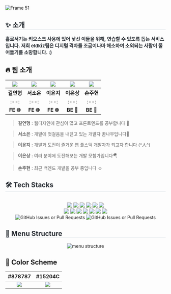 ![Frame 51](https://github.com/user-attachments/assets/cb85a992-85a9-485f-855d-deb548a69cda)

<div style="text-align: left;"> 
    <h2 style="border-bottom: 1px solid #d8dee4; color: #282d33;"> ✨ 소개 </h2>  
    <div style="font-weight: 700; font-size: 15px; text-align: left; color: #282d33;"> 
        홀로서기는 키오스크 사용에 있어 낯선 이들을 위해, 연습할 수 있도록 돕는 서비스입니다. 저희 eldkiz팀은 디지털 격차를 조금이나마 해소하여 소외되는 사람이 줄어들기를 소망합니다. :) 
    </div> 
</div>

## 🔥 팀 소개
| ![](https://imgur.com/Gbgi63c.jpg) | ![](https://imgur.com/4a20EAq.jpg)| ![](https://imgur.com/68X9yes.jpg) |   ![](https://imgur.com/KHWUhin.jpg) | ![](https://imgur.com/LlwwJIL.jpg) |
| :--:| :--:|  :--:  | :--:  | :--:  |
| **길연형** | **서소은** | **이윤지** | **이은상** | **손주현** |
| :--:| :--:|  :--:  | :--:  | :--:  |
|**FE 🌐**|**FE 🌐**|**FE 🌐**|**BE 🍎**|**BE 🍎**|

> **길연형** : 웹디자인에 관심이 많고 프론트엔드를 공부합니다 👾

> **서소은** : 개발에 첫걸음을 내딛고 있는 개발자 꿈나무입니다🌱

> **이윤지** : 개발과 도전이 즐거운 웹 풀스택 개발자가 되고자 합니다 (^人^)

> **이은상** : 여러 분야에 도전해보는 개발 모험가입니다🪂

> **손주현** : 최근 백엔드 개발을 공부 중입니다 ☺️


<div style="text-align: left;">
    <h2 style="border-bottom: 1px solid #d8dee4; color: #282d33;"> 🛠️ Tech Stacks </h2> <br> 
    <div align="center"> 
        <img src="https://img.shields.io/badge/Figma-F24E1E?style=flat&logo=Figma&logoColor=white">
        <img src="https://img.shields.io/badge/Git-F05032?style=flat&logo=Git&logoColor=white">
        <img src="https://img.shields.io/badge/Javascript-F7DF1E?style=flat&logo=Javascript&logoColor=white">
        <img src="https://img.shields.io/badge/Typescript-3178C6?style=flat&logo=Typescript&logoColor=white">
        <img src="https://img.shields.io/badge/React-61DAFB?style=flat&logo=React&logoColor=white">
        <img src="https://img.shields.io/badge/Prettier-F7B93E?style=flat&logo=Prettier&logoColor=white">
        <br/>
        <img src="https://img.shields.io/badge/StyledComponents-DB7093?style=flat&logo=StyledComponents&logoColor=white">
        <img src="https://img.shields.io/badge/Eslint-4B32C3?style=flat&logo=Eslint&logoColor=white">
        <img src="https://img.shields.io/badge/MySQL-4479A1?style=flat&logo=MySQL&logoColor=white">
        <img src="https://img.shields.io/badge/Java-007396?style=flat&logo=Java&logoColor=white">
        <img src="https://img.shields.io/badge/amazonwebservices-232F3E?style=flat&logo=amazonwebservices&logoColor=white">
        <img src="https://img.shields.io/badge/springboot-6DB33F?style=flat&logo=springboot&logoColor=white">
        <img src="https://img.shields.io/badge/ubuntu-E95420?style=flat&logo=ubuntu&logoColor=white">
        <br/>
    </div>
    <div align = "center">
        <img alt="GitHub Issues or Pull Requests" src="https://img.shields.io/github/issues-pr/Kioooosk/2024-Summer">
        <img alt="GitHub Issues or Pull Requests" src="https://img.shields.io/github/issues-pr-closed/Kioooosk/2024-Summer">
    </div>
</div>

<div style="text-align: left;">
    <h2 style="border-bottom: 1px solid #d8dee4; color: #282d33;"> 🧶 Menu Structure </h2>
    <div align="center"> 
        <img src="https://github.com/user-attachments/assets/1b64671a-25ea-4484-90fb-36782372548e" alt="menu structure">
    </div>
</div>

## 🎨 Color Scheme

|#878787|#15204C|
| :--: | :--: |
|![](https://imgur.com/BMZGd8x)|![](https://imgur.com/mPss0ib)|
